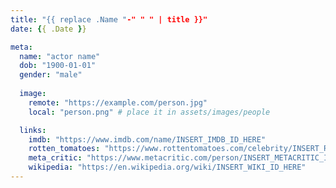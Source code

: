 ```yaml
---
title: "{{ replace .Name "-" " " | title }}"
date: {{ .Date }}

meta:
  name: "actor name"
  dob: "1900-01-01"
  gender: "male"
 
  image: 
    remote: "https://example.com/person.jpg"
    local: "person.png" # place it in assets/images/people

  links:
    imdb: "https://www.imdb.com/name/INSERT_IMDB_ID_HERE"
    rotten_tomatoes: "https://www.rottentomatoes.com/celebrity/INSERT_RT_ID_HERE"
    meta_critic: "https://www.metacritic.com/person/INSERT_METACRITIC_ID_HERE"
    wikipedia: "https://en.wikipedia.org/wiki/INSERT_WIKI_ID_HERE"
---
```

